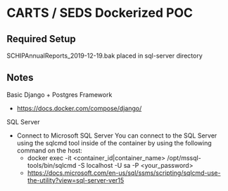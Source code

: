 # CARTS / SEDS Dockerized POC

## Required Setup

SCHIPAnnualReports_2019-12-19.bak placed in sql-server directory

## Notes

Basic Django + Postgres Framework

- https://docs.docker.com/compose/django/

SQL Server

- Connect to Microsoft SQL Server You can connect to the SQL Server using the sqlcmd tool inside of the container by using the following command on the host:
  - docker exec -it <container_id|container_name> /opt/mssql-tools/bin/sqlcmd -S localhost -U sa -P <your_password>
  - https://docs.microsoft.com/en-us/sql/ssms/scripting/sqlcmd-use-the-utility?view=sql-server-ver15
